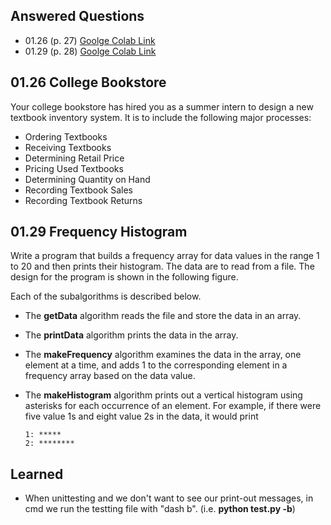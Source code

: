 ## Answered Questions
* 01.26 (p. 27) [Goolge Colab Link](https://colab.research.google.com/drive/1L_1edMTQoxNpaORDb39GBCKvNYPq-n37)
* 01.29 (p. 28) [Goolge Colab Link](https://colab.research.google.com/drive/1momeEad6dNJAG_lafe7i33nVzP7_JkhL)

## 01.26 College Bookstore
Your college bookstore has hired you as a summer intern to design a new textbook inventory system. It is to include the following major processes:

- Ordering Textbooks
- Receiving Textbooks
- Determining Retail Price
- Pricing Used Textbooks
- Determining Quantity on Hand
- Recording Textbook Sales
- Recording Textbook Returns

## 01.29 Frequency Histogram
Write a program that builds a frequency array for data values in the range 1 to 20 and then prints their histogram. The data are to read from a file. The design for the program is shown in the following figure. 

Each of the subalgorithms is described below.

- The **getData** algorithm reads the file and store the data in an array.
- The **printData** algorithm prints the data in the array.
- The **makeFrequency** algorithm examines the data in the array, one element at a time, and adds 1 to the corresponding element in a frequency array based on the data value.
- The **makeHistogram** algorithm prints out a vertical histogram using asterisks for each occurrence of an element. For example, if there were five value 1s and eight value 2s in the data, it would print

    ```
    1: *****
    2: ********
    ```

## Learned
* When unittesting and we don't want to see our print-out messages, in cmd we run the testting file with "dash b". (i.e. **python test.py -b**)